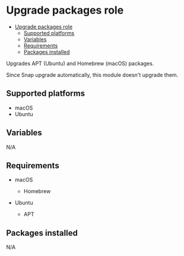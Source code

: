 # Upgrade packages role

- [Upgrade packages role](#upgrade-packages-role)
  - [Supported platforms](#supported-platforms)
  - [Variables](#variables)
  - [Requirements](#requirements)
  - [Packages installed](#packages-installed)

Upgrades APT (Ubuntu) and Homebrew (macOS) packages.

Since Snap upgrade automatically, this module doesn't upgrade them.

## Supported platforms

- macOS
- Ubuntu

## Variables

N/A

## Requirements

- macOS
  - Homebrew

- Ubuntu
  - APT

## Packages installed

N/A
